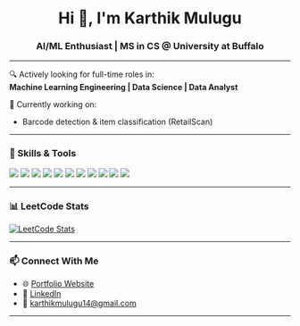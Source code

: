 <h1 align="center">Hi 👋, I'm Karthik Mulugu</h1>
<h3 align="center">AI/ML Enthusiast | MS in CS @ University at Buffalo</h3>

---

🔍 Actively looking for full-time roles in:  
**Machine Learning Engineering | Data Science | Data Analyst**

🚀 Currently working on:  
- Barcode detection & item classification (RetailScan)

---

### 🧠 Skills & Tools
<p align="left">
  <img src="https://img.shields.io/badge/Python-3776AB?style=flat&logo=python&logoColor=white" />
  <img src="https://img.shields.io/badge/TensorFlow-FF6F00?style=flat&logo=tensorflow&logoColor=white" />
  <img src="https://img.shields.io/badge/PyTorch-EE4C2C?style=flat&logo=pytorch&logoColor=white" />
  <img src="https://img.shields.io/badge/Machine%20Learning-000?style=flat&logo=scikitlearn&logoColor=white" />
  <img src="https://img.shields.io/badge/Deep%20Learning-000?style=flat&logo=keras&logoColor=white" />
  <img src="https://img.shields.io/badge/Computer%20Vision-0E76A8?style=flat" />
  <img src="https://img.shields.io/badge/NLP-3F7CAC?style=flat" />
  <img src="https://img.shields.io/badge/SQL-4479A1?style=flat&logo=mysql&logoColor=white" />
  <img src="https://img.shields.io/badge/Git-F05032?style=flat&logo=git&logoColor=white" />
  <img src="https://img.shields.io/badge/Tableau-E97627?style=flat&logo=tableau&logoColor=white" />
  <img src="https://img.shields.io/badge/Data%20Visualization-4CAF50?style=flat" />
</p>

---

### 📊 LeetCode Stats
[![LeetCode Stats](https://leetcard.jacoblin.cool/karthikmulugu14?theme=light&font=baloo&ext=contest)](https://leetcode.com/u/karthikmulugu14/)

---

### 📫 Connect With Me
- 🌐 [Portfolio Website](https://portfolio-five-beryl-19.vercel.app)
- 💼 [LinkedIn](https://www.linkedin.com/in/karthikmulugu)
- 📧 karthikmulugu14@gmail.com

---
